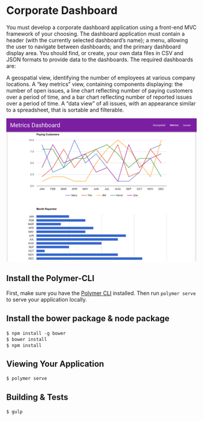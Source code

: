 # Corporate Dashboard

You must develop a corporate dashboard application using a front-end MVC framework of your choosing. The dashboard application must contain a header (with the currently selected dashboard’s name); a menu, allowing the user to navigate between dashboards; and the primary dashboard display area. You should find, or create, your own data files in CSV and JSON formats to provide data to the dashboards. The required dashboards are:

A geospatial view, identifying the number of employees at various company locations.
A “key metrics” view, containing components displaying: the number of open issues, a line chart reflecting number of paying customers over a period of time, and a bar chart reflecting number of reported issues over a period of time.
A “data view” of all issues, with an appearance similar to a spreadsheet, that is sortable and filterable.

![ScreenShot](https://raw.githubusercontent.com/marxtseng/corporate-dashboard/master/Corporate%20Dashboard.png)

## Install the Polymer-CLI

First, make sure you have the [Polymer CLI](https://www.npmjs.com/package/polymer-cli) installed. Then run `polymer serve` to serve your application locally.

## Install the bower package & node package

```
$ npm install -g bower
$ bower install
$ npm install
```

## Viewing Your Application

```
$ polymer serve
```

## Building & Tests

```
$ gulp
```
